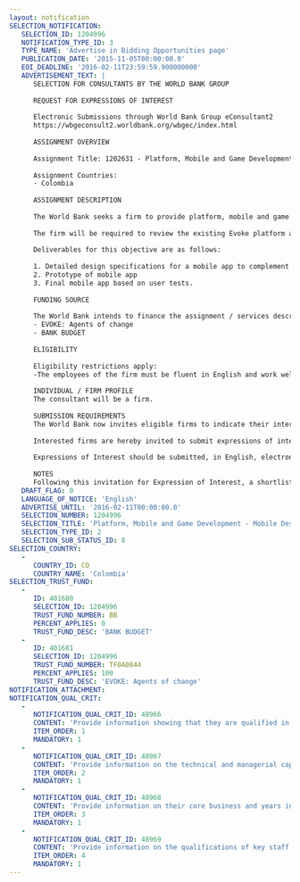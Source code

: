 ```yaml
---
layout: notification
SELECTION_NOTIFICATION: 
   SELECTION_ID: 1204996
   NOTIFICATION_TYPE_ID: 3
   TYPE_NAME: 'Advertise in Bidding Opportunities page'
   PUBLICATION_DATE: '2015-11-05T00:00:00.0'
   EOI_DEADLINE: '2016-02-11T23:59:59.900000000'
   ADVERTISEMENT_TEXT: |
      SELECTION FOR CONSULTANTS BY THE WORLD BANK GROUP
      
      REQUEST FOR EXPRESSIONS OF INTEREST
      
      Electronic Submissions through World Bank Group eConsultant2
      https://wbgeconsult2.worldbank.org/wbgec/index.html
      
      ASSIGNMENT OVERVIEW
      
      Assignment Title: 1202631 - Platform, Mobile and Game Development - Mobile Design - Competitive Firm Contract
      
      Assignment Countries:
      - Colombia
      
      ASSIGNMENT DESCRIPTION
      
      The World Bank seeks a firm to provide platform, mobile and game design and development support to the existing beta version of Evoke 2.0. The Evoke 2.0 platform will be an open source resource available to partner organizations around the world. Through this Project on Peace in Colombia, the World Bank seeks technology developers to prepare the Evoke platform for this open source phase and provide the framework to scale the project globally. The firm will be responsible for assisting the World Bank team to design and develop a mobile app to complement the on-line version of Evoke.
      
      The firm will be required to review the existing Evoke platform and game play to design a mobile version of Evoke to be designed as an app and played on Android platforms. The mobile version should both replicate those aspects of the Evoke platform that transfer to a mobile device as well as identify those areas that can not be replicated on a smaller screen. Moreover, the firm should identify those areas of design that can be only done with a mobile device that can not be done with a web platform for instance photos and geo-location. After the design phase, the firm will be expected to develop a prototype app to be tested with a number of participants in Colombia as part of the project. Finally, based on the feedback from the prototype the developer will be required to upgrade and adapt new features and learning from the prototype. 
      
      Deliverables for this objective are as follows:
      
      1. Detailed design specifications for a mobile app to complement the Evoke platform.
      2. Prototype of mobile app
      3. Final mobile app based on user tests.
      
      FUNDING SOURCE
      
      The World Bank intends to finance the assignment / services described below under the following trust fund(s):
      - EVOKE: Agents of change
      - BANK BUDGET
      
      ELIGIBILITY
      
      Eligibility restrictions apply:
      -The employees of the firm must be fluent in English and work well with culturally diverse teams.
      
      INDIVIDUAL / FIRM PROFILE
      The consultant will be a firm. 
      
      SUBMISSION REQUIREMENTS
      The World Bank now invites eligible firms to indicate their interest in providing the services. Interested firms must provide information indicating that they are qualified to perform the services (brochures, description of similar assignments, experience in similar conditions, availability of appropriate skills among staff, etc. for firms; CV and cover letter for individuals). Please note that the total size of all attachments should be less than 5MB. Consultants may associate to enhance their qualifications.
      
      Interested firms are hereby invited to submit expressions of interest.
      
      Expressions of Interest should be submitted, in English, electronically through World Bank Group eTendering (https://wbgeconsult2.worldbank.org/wbgec/index.html)
      
      NOTES
      Following this invitation for Expression of Interest, a shortlist of qualified firms will be formally invited to submit proposals. Shortlisting and selection will be subject to the availability of funding.
   DRAFT_FLAG: 0
   LANGUAGE_OF_NOTICE: 'English'
   ADVERTISE_UNTIL: '2016-02-11T00:00:00.0'
   SELECTION_NUMBER: 1204996
   SELECTION_TITLE: 'Platform, Mobile and Game Development - Mobile Design - Competitive Firm Contract'
   SELECTION_TYPE_ID: 2
   SELECTION_SUB_STATUS_ID: 8
SELECTION_COUNTRY: 
   - 
      COUNTRY_ID: CO
      COUNTRY_NAME: 'Colombia'
SELECTION_TRUST_FUND: 
   - 
      ID: 401680
      SELECTION_ID: 1204996
      TRUST_FUND_NUMBER: BB
      PERCENT_APPLIES: 0
      TRUST_FUND_DESC: 'BANK BUDGET'
   - 
      ID: 401681
      SELECTION_ID: 1204996
      TRUST_FUND_NUMBER: TF0A0844
      PERCENT_APPLIES: 100
      TRUST_FUND_DESC: 'EVOKE: Agents of change'
NOTIFICATION_ATTACHMENT: 
NOTIFICATION_QUAL_CRIT: 
   - 
      NOTIFICATION_QUAL_CRIT_ID: 48966
      CONTENT: 'Provide information showing that they are qualified in the field of the assignment.'
      ITEM_ORDER: 1
      MANDATORY: 1
   - 
      NOTIFICATION_QUAL_CRIT_ID: 48967
      CONTENT: 'Provide information on the technical and managerial capabilities of the firm.'
      ITEM_ORDER: 2
      MANDATORY: 1
   - 
      NOTIFICATION_QUAL_CRIT_ID: 48968
      CONTENT: 'Provide information on their core business and years in business.'
      ITEM_ORDER: 3
      MANDATORY: 1
   - 
      NOTIFICATION_QUAL_CRIT_ID: 48969
      CONTENT: 'Provide information on the qualifications of key staff.'
      ITEM_ORDER: 4
      MANDATORY: 1
---
```

